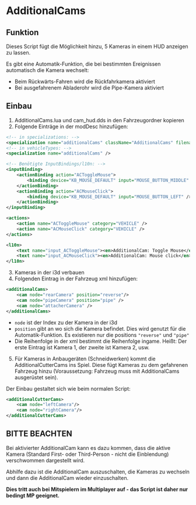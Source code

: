 # **AdditionalCams**

## **Funktion**
Dieses Script fügt die Möglichkeit hinzu, 5 Kameras in einem HUD anzeigen zu lassen. 

Es gibt eine Automatik-Funktion, die bei bestimmten Ereignissen automatisch die Kamera wechselt:
- Beim Rückwärts-Fahren wird die Rückfahrkamera aktiviert
- Bei ausgefahrenem Abladerohr wird die Pipe-Kamera aktiviert

## **Einbau**
1. AdditionalCams.lua und cam_hud.dds in den Fahrzeugordner kopieren
2. Folgende Einträge in der modDesc hinzufügen:
````xml
<!-- in specializations: -->
<specialization name="additionalCams" className="AdditionalCams" filename="AdditionalCams.lua" />
<!-- in vehicleTypes: -->
<specialization name="additionalCams" />

<!-- Benötigte InputBindings/l10n: -->
<inputBinding>
	<actionBinding action="ACToggleMouse">
		<binding device="KB_MOUSE_DEFAULT" input="MOUSE_BUTTON_MIDDLE" />
	</actionBinding>
	<actionBinding action="ACMouseClick">
		<binding device="KB_MOUSE_DEFAULT" input="MOUSE_BUTTON_LEFT" />
	</actionBinding>
</inputBinding>

<actions>
	<action name="ACToggleMouse" category="VEHICLE" />
	<action name="ACMouseClick" category="VEHICLE" />
</actions>

<l10n>
	<text name="input_ACToggleMouse"><en>AdditionalCam: Toggle Mouse</en><de>AdditionalCam: Maus ein/ausblenden</de></text>
	<text name="input_ACMouseClick"><en>AdditionalCam: Mouse click</en><de>AdditionalCam: Maustaste</de></text>
</l10n>
````
3. Kameras in der i3d verbauen
4. Folgenden Eintrag in der Fahrzeug xml hinzufügen:
````xml
<additionalCams>
	<cam node="rearCamera" position="reverse"/>
	<cam node="pipeCamera" position="pipe" />
	<cam node="attacherCamera" />
</additionalCams>
````
- `node` ist der Index zu der Kamera in der i3d
- `position` gibt an wo sich die Kamera befindet. Dies wird genutzt für die Automatik-Funktion. Es existieren nur die positions `"reverse"` und `"pipe"`
- Die Reihenfolge in der xml bestimmt die Reihenfolge ingame. Heißt: Der erste Eintrag ist Kamera 1, der zweite ist Kamera 2, usw.

5. Für Kameras in Anbaugeräten (Schneidwerken) kommt die AdditionalCutterCams ins Spiel. Diese fügt Kameras zu dem gefahrenen Fahrzeug hinzu (Voraussetzung: Fahrzeug muss mit AdditionalCams ausgerüstet sein).

Der Einbau gestaltet sich wie beim normalen Script:
````xml
<additionalCutterCams>
	<cam node="leftCamera"/>
	<cam node="rightCamera"/>
</additionalCutterCams>
````

## **BITTE BEACHTEN**
Bei aktivierter AdditionalCam kann es dazu kommen, dass die aktive Kamera (Standard First- oder Third-Person - nicht die Einblendung) verschwommen dargestellt wird.

Abhilfe dazu ist die AdditionalCam auszuschalten, die Kameras zu wechseln und dann die AdditionalCam wieder einzuschalten.

**Dies tritt auch bei Mitspielern im Multiplayer auf - das Script ist daher nur bedingt MP geeignet.**